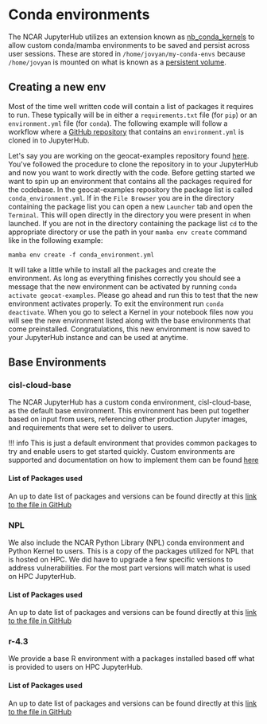 # Conda environments

The NCAR JupyterHub utilizes an extension known as [nb_conda_kernels](https://github.com/Anaconda-Platform/nb_conda_kernels) to allow custom conda/mamba environments to be saved and persist across user sessions. These are stored in `/home/jovyan/my-conda-envs` because `/home/jovyan` is mounted on what is known as a [persistent volume](https://kubernetes.io/docs/concepts/storage/persistent-volumes/).  

## Creating a new env

Most of the time well written code will contain a list of packages it requires to run. These typically will be in either a `requirements.txt` file (for `pip`) or an `environment.yml` file (for `conda`). The following example will follow a workflow where a [GitHub repository](github) that contains an `environment.yml` is cloned in to JupyterHub.

Let's say you are working on the geocat-examples repository found [here](https://github.com/NCAR/geocat-examples). You've followed the procedure to clone the repository in to your JupyterHub and now you want to work directly with the code. Before getting started we want to spin up an environment that contains all the packages required for the codebase. In the geocat-examples repository the package list is called `conda_environment.yml`. If in the `File Browser` you are in the directory containing the package list you can open a new `Launcher` tab and open the `Terminal`. This will open directly in the directory you were present in when launched. If you are not in the directory containing the package list `cd` to the appropriate directory or use the path in your `mamba env create` command like in the following example:
```
mamba env create -f conda_environment.yml
```

It will take a little while to install all the packages and create the environment. As long as everything finishes correctly you should see a message that the new environment can be activated by running `conda activate geocat-examples`. Please go ahead and run this to test that the new environment activates properly. To exit the environment run `conda deactivate`. When you go to select a Kernel in your notebook files now you will see the new environment listed along with the base environments that come preinstalled. Congratulations, this new environment is now saved to your JupyterHub instance and can be used at anytime. 

## Base Environments

### cisl-cloud-base

The NCAR JupyterHub has a custom conda environment, cisl-cloud-base, as the default base environment. This environment has been put together based on input from users, referencing other production Jupyter images, and requirements that were set to deliver to users. 

!!! info
This is just a default environment that provides common packages to try and enable users to get started quickly. Custom environments are supported and documentation on how to implement them can be found [here](./customize/env)

#### List of Packages used

An up to date list of packages and versions can be found directly at this [link to the file in GitHub](https://github.com/NCAR/cisl-cloud/blob/main/configs/jupyter/base-notebook/environment.yml)

### NPL

We also include the NCAR Python Library (NPL) conda environment and Python Kernel to users. This is a copy of the packages utilized for NPL that is hosted on HPC. We did have to upgrade a few specific versions to address vulnerabilities. For the most part versions will match what is used on HPC JupyterHub.

#### List of Packages used

An up to date list of packages and versions can be found directly at this [link to the file in GitHub](https://github.com/NCAR/cisl-cloud/blob/main/configs/jupyter/base-notebook/npl-2023b.yml)

### r-4.3

We provide a base R environment with a packages installed based off what is provided to users on HPC JupyterHub.

#### List of Packages used

An up to date list of packages and versions can be found directly at this [link to the file in GitHub](https://github.com/NCAR/cisl-cloud/blob/main/configs/jupyter/base-notebook/r-4.3.yml)

